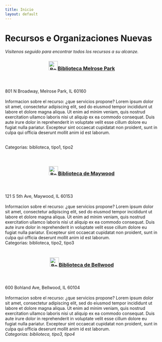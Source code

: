 ```yaml
---
title: Inicio
layout: default
---
```

# Recursos e Organizaciones Nuevas
<em>Visitenos seguido para encontrar todos los recursos a su alcanze.</em>

<!--First article-->
<article>

  <header><h3><img src="{{ 'bookicon.png' | relative_url }}" alt="Book Icon" height="30" width="30"><a href="https://mpplibrary.org" title="Visitar pagina de la Biblioteca Melrose Park">Biblioteca Melrose Park</a></h3></header>

  <section> 801 N Broadway, Melrose Park, IL 60160 </section>

  <br>

  <section>Informacion sobre el recurso: ¿que servicios propone? Lorem ipsum dolor sit amet, consectetur adipiscing elit, sed do eiusmod tempor incididunt ut labore et dolore magna aliqua. Ut enim ad minim veniam, quis nostrud exercitation ullamco laboris nisi ut aliquip ex ea commodo consequat. Duis aute irure dolor in reprehenderit in voluptate velit esse cillum dolore eu fugiat nulla pariatur. Excepteur sint occaecat cupidatat non proident, sunt in culpa qui officia deserunt mollit anim id est laborum.</section>

  <br>

  Categorias: biblioteca, tipo1, tipo2

</article><br>

<!--Second Article-->
<article>
  <header><h3><img src="{{ 'bookicon.png' | relative_url }}" alt="Book Icon" height="30" width="30"><a href="https://www.maywoodlibrary.org" title="Visitar pagina de la Biblioteca Maywood">Biblioteca de Maywood</a></h3></header>
  <section>121 S 5th Ave, Maywood, IL 60153</section>
  <br>
  <section>Informacion sobre el recurso: ¿que servicios propone? Lorem ipsum dolor sit amet, consectetur adipiscing elit, sed do eiusmod tempor incididunt ut labore et dolore magna aliqua. Ut enim ad minim veniam, quis nostrud exercitation ullamco laboris nisi ut aliquip ex ea commodo consequat. Duis aute irure dolor in reprehenderit in voluptate velit esse cillum dolore eu fugiat nulla pariatur. Excepteur sint occaecat cupidatat non proident, sunt in culpa qui officia deserunt mollit anim id est laborum.</section>

  <section>Categorias: biblioteca, tipo2, tipo3</section>
</article><br>

<!--Third Article-->
<article>
  <header><h3><img src="{{ 'bookicon.png' | relative_url }}" alt="Book Icon" height="30" width="30"><a href="https://www.bellwoodlibrary.org" title="Visitar pagina de la Biblioteca Bellwood">Biblioteca de Bellwood</a></h3></header>
  <section>600 Bohland Ave, Bellwood, IL 60104</section>
  <br>
  <section>Informacion sobre el recurso: ¿que servicios propone? Lorem ipsum dolor sit amet, consectetur adipiscing elit, sed do eiusmod tempor incididunt ut labore et dolore magna aliqua. Ut enim ad minim veniam, quis nostrud exercitation ullamco laboris nisi ut aliquip ex ea commodo consequat. Duis aute irure dolor in reprehenderit in voluptate velit esse cillum dolore eu fugiat nulla pariatur. Excepteur sint occaecat cupidatat non proident, sunt in culpa qui officia deserunt mollit anim id est laborum.</section>

  <section><i>Categorias: biblioteca, tipo3, tipo4</i></section>
